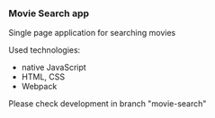 ### Movie Search app

Single page application for searching movies

Used technologies:
- native JavaScript
- HTML, CSS
- Webpack

Please check development in branch "movie-search"
